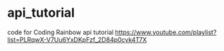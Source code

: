 # api_tutorial
code for Coding Rainbow api tutorial
https://www.youtube.com/playlist?list=PLRqwX-V7Uu6YxDKpFzf_2D84p0cyk4T7X
